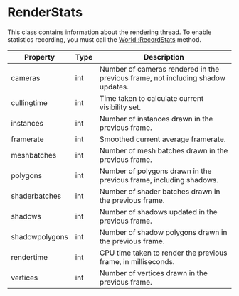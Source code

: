 # RenderStats #
This class contains information about the rendering thread. To enable statistics recording, you must call the [World::RecordStats](API_World_RecordStats.md) method.

| Property | Type | Description |
| ----- | ----- | ----- |
|		 cameras | int | Number of cameras rendered in the previous frame, not including shadow updates. |
|		 cullingtime | int | Time taken to calculate current visibility set. |
|		 instances | int | Number of instances drawn in the previous frame. |
|		 framerate | int | Smoothed current average framerate. |
| 		 meshbatches | int | Number of mesh batches drawn in the previous frame. |
|		 polygons | int | Number of polygons drawn in the previous frame, including shadows. |
|		 shaderbatches | int | Number of shader batches drawn in the previous frame. |
|		 shadows | int | Number of shadows updated in the previous frame. |
|		 shadowpolygons | int | Number of shadow polygons drawn in the previous frame. |
|		 rendertime | int | CPU time taken to render the previous frame, in milliseconds. |
|		 vertices | int | Number of vertices drawn in the previous frame. |
